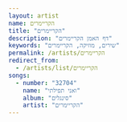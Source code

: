 ```yaml
---
layout: artist
name: הקריימרים
title: "הקריימרים"
description: "דף האמן הקריימרים"
keywords: "שירים, מוזיקה, הקריימרים"
permalink: /artists/הקריימרים
redirect_from:
  - /artists/list/הקריימרים
songs:
  - number: "32704"
    name: "ואני תפילתי"
    album: "סינגלים"
    artist: "הקריימרים"
---
```

